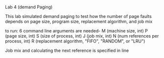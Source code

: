 Lab 4 (demand Paging)

This lab simulated demand paging to test how the number of page faults
depends on page size, program size, replacement algorithm, and job mix

to run: 6 command line arguments are needed-
    M (machine size, int)
    P (page size, int)
    S (size of process, int)
    J (job mix, int)
    N (num references per process, int)
    R (replacement algorithm, "FIFO", "RANDOM", or "LRU")
    

Job mix and calculating the next reference is specified in line
